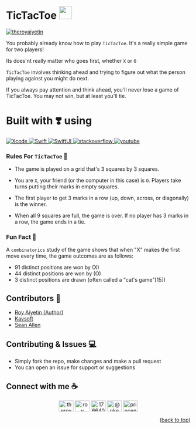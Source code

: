 # TicTacToe <img src="https://user-images.githubusercontent.com/95645767/178164263-07af9124-06db-464d-9bc5-4deed0e806f9.png" width="35" height="35" />

<p align="left"> <a href="https://twitter.com/theroyaiyetin" target="blank"><img src="https://img.shields.io/twitter/follow/theroyaiyetin?logo=twitter&style=for-the-badge" alt="theroyaiyetin" /></a> </p>

You probably already know how to play `TicTacToe`. It's a really simple game for two players!

Its does'nt really matter who goes first, whether `X` or `O`

`TicTacToe` involves thinking ahead and trying to figure out what the person playing against you might do next.

If you always pay attention and think ahead, you'll never lose a game of TicTacToe. You may not win, but at least you'll tie.

# Built with :heavy_heart_exclamation: using 

<a href="https://developer.apple.com/xcode/" target="_blank"> <img src="https://img.shields.io/badge/Xcode-1882e8?style=for-the-badge&logo=Xcode&logoColor=white" alt="Xcode"/> </a> 
<a href="https://developer.apple.com/swift/" target="_blank"> <img src="https://img.shields.io/badge/Swift-f15139?style=for-the-badge&logo=Swift&logoColor=white" alt="Swift"/> </a> 
<a href="https://developer.apple.com/xcode/swiftui/" target="_blank"> <img src="https://img.shields.io/badge/SwiftUI-006cbc?style=for-the-badge&logo=Swift&logoColor=white" alt="SwiftUI"/> </a> 
<a href="https://stackoverflow.com" target="_blank"> <img src="https://img.shields.io/badge/stackoverflow-f58023?style=for-the-badge&logo=stackoverflow&logoColor=white" alt="stackoverflow"/> </a>
<a href="https://youtube.com" target="_blank"> <img src="https://img.shields.io/badge/youtube-ff0000?style=for-the-badge&logo=youtube&logoColor=white" alt="youtube"/> </a>

### Rules For `TicTacToe` :robot:
- The game is played on a grid that's 3 squares by 3 squares.

- You are `X`, your friend (or the computer in this case) is `O`. Players take turns putting their marks in empty squares.

- The first player to get 3 marks in a row (up, down, across, or diagonally) is the winner.

- When all 9 squares are full, the game is over. If no player has 3 marks in a row, the game ends in a tie.

### Fun Fact :apple:

A `combinatorics` study of the game shows that when "X" makes the first move every time, the game outcomes are as follows:

- 91 distinct positions are won by (X)
- 44 distinct positions are won by (O)
- 3 distinct positions are drawn (often called a "cat's game"[15])

## Contributors :fries:
- [Roy Aiyetin (Author)](https://github.com/RoyNkem)
- [Kavsoft](https://github.com/kenfai)
- [Sean Allen](https://github.com/SAllen0400)

## Contributing & Issues :computer:
- Simply fork the repo, make changes and make a pull request
- You can open an issue for support or suggestions

## Connect with me  :coffee:
<p align="center">
<a href="https://twitter.com/theroyaiyetin" target="blank"><img align="center" src="https://raw.githubusercontent.com/rahuldkjain/github-profile-readme-generator/master/src/images/icons/Social/twitter.svg" alt="theroyaiyetin" height="30" width="40" /></a>
<a href="https://www.linkedin.com/in/roy-aiyetin-97867718a/" target="blank"><img align="center" src="https://raw.githubusercontent.com/rahuldkjain/github-profile-readme-generator/master/src/images/icons/Social/linked-in-alt.svg" alt="roy aiyetin" height="30" width="40" /></a>
<a href="https://stackoverflow.com/users/17664098" target="blank"><img align="center" src="https://raw.githubusercontent.com/rahuldkjain/github-profile-readme-generator/master/src/images/icons/Social/stack-overflow.svg" alt="17664098" height="30" width="40" /></a>
<a href="https://medium.com/@nkemaiyetin" target="blank"><img align="center" src="https://raw.githubusercontent.com/rahuldkjain/github-profile-readme-generator/master/src/images/icons/Social/medium.svg" alt="@nkemaiyetin" height="30" width="40" /></a>
<a href="https://discord.gg/princenkem#1581" target="blank"><img align="center" src="https://raw.githubusercontent.com/rahuldkjain/github-profile-readme-generator/master/src/images/icons/Social/discord.svg" alt="princenkem#1581" height="30" width="40" /></a>
</p>

<p align="right">(<a href="#top">back to top</a>)</p>
